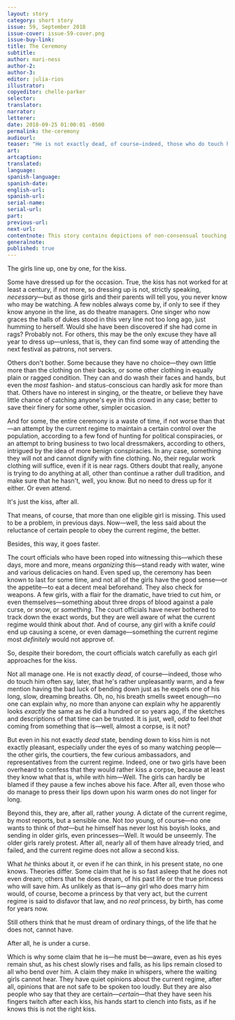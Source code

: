 ```yaml
---
layout: story
category: short story
issue: 59, September 2018
issue-cover: issue-59-cover.png
issue-buy-link:
title: The Ceremony
subtitle:
author: mari-ness
author-2:
author-3:
editor: julia-rios
illustrator:
copyeditor: chelle-parker
selector:
translator:
narrator:
letterer:
date: 2018-09-25 01:00:01 -0500
permalink: the-ceremony
audiourl:
teaser: "He is not exactly dead, of course—indeed, those who do touch him often say, later, that he's rather unpleasantly warm."
art:
artcaption:
translated:
language:
spanish-language:
spanish-date:
english-url:
spanish-url:
serial-name:
serial-url:
part:
previous-url:
next-url:
contentnote: This story contains depictions of non-consensual touching.
generalnote:
published: true
---
```


The girls line up, one by one, for the kiss.

Some have dressed up for the occasion. True, the kiss has not worked for at least a century, if not more, so dressing up is not, strictly speaking, _necessary_—but as those girls and their parents will tell you, you never know who may be watching. A few nobles always come by, if only to see if they know anyone in the line, as do theatre managers. One singer who now graces the halls of dukes stood in this very line not too long ago, just humming to herself. Would she have been discovered if she had come in rags? Probably not. For others, this may be the only excuse they have all year to dress up—unless, that is, they can find some way of attending the next festival as patrons, not servers.

Others don't bother. Some because they have no choice—they own little more than the clothing on their backs, or some other clothing in equally plain or ragged condition. They can and do wash their faces and hands, but even the _most_ fashion- and status-conscious can hardly ask for more than that. Others have no interest in singing, or the theatre, or believe they have little chance of catching anyone's eye in this crowd in any case; better to save their finery for some other, simpler occasion.

And for some, the entire ceremony is a waste of time, if not worse than that—an attempt by the current regime to maintain a certain control over the population, according to a few fond of hunting for political conspiracies, or an attempt to bring business to two local dressmakers, according to others, intrigued by the idea of more benign conspiracies. In any case, something they will not and cannot dignify with fine clothing. No, their regular work clothing will suffice, even if it is near rags. Others doubt that really, anyone is trying to do anything at all, other than continue a rather dull tradition, and make sure that he hasn't, well, you know. But no need to dress up for it either. Or even attend.

It's just the kiss, after all.

That means, of course, that more than one eligible girl is missing. This used to be a problem, in previous days. Now—well, the less said about the reluctance of certain people to obey the current regime, the better.

Besides, this way, it goes faster.

The court officials who have been roped into witnessing this—which these days, more and more, means _organizing_ this—stand ready with water, wine and various delicacies on hand. Even sped up, the ceremony has been known to last for some time, and not all of the girls have the good sense—or the appetite—to eat a decent meal beforehand. They also check for weapons. A few girls, with a flair for the dramatic, have tried to cut him, or even themselves—something about three drops of blood against a pale curse, or snow, or _something_. The court officials have never bothered to track down the exact words, but they are well aware of what the current regime would think about _that_. And of course, any girl with a knife _could_ end up causing a scene, or even damage—something the current regime most _definitely_ would not approve of.

So, despite their boredom, the court officials watch carefully as each girl approaches for the kiss.

Not all manage one. He is not exactly _dead_, of course—indeed, those who do touch him often say, later, that he's rather unpleasantly warm, and a few mention having the bad luck of bending down just as he expels one of his long, slow, dreaming breaths. Oh, no, his breath smells sweet enough—no one can explain why, no more than anyone can explain why he apparently looks _exactly_ the same as he did a hundred or so years ago, if the sketches and descriptions of that time can be trusted. It is just, well, _odd_ to feel _that_ coming from something that is—well, almost a corpse, is it not?

But even in his not exactly _dead_ state, bending down to kiss him is not exactly pleasant, especially under the eyes of so many watching people—the other girls, the courtiers, the few curious ambassadors, and representatives from the current regime. Indeed, one or two girls have been overheard to confess that they would rather kiss a corpse, because at least they know what that is, while with him—Well. The girls can hardly be blamed if they pause a few inches above his face. After all, even those who do manage to press their lips down upon his warm ones do not linger for long.

Beyond this, they are, after all, rather _young_. A dictate of the current regime, by most reports, but a sensible one. Not _too_ young, of course—no one wants to think of _that_—but he himself has never lost his boyish looks, and sending in older girls, even princesses—Well. It would be unseemly. The older girls rarely protest. After all, nearly all of them have already tried, and failed, and the current regime does not allow a second kiss.

What _he_ thinks about it, or even if he can think, in his present state, no one knows. Theories differ. Some claim that he is so fast asleep that he does not even dream; others that he does dream, of his past life or the true princess who will save him. As unlikely as that is—any girl who does marry him would, of course, become a princess by that very act, but the current regime is said to disfavor that law, and no _real_ princess, by birth, has come for years now.

Still others think that he must dream of ordinary things, of the life that he does not, cannot have.

After all, he is under a curse.

Which is why some claim that he is—he must be—aware, even as his eyes remain shut, as his chest slowly rises and falls, as his lips remain closed to all who bend over him. A claim they make in whispers, where the waiting girls cannot hear. They have quiet opinions about the current regime, after all, opinions that are not safe to be spoken too loudly. But they are also people who say that they are certain—_certain_—that they have seen his fingers twitch after each kiss, his hands start to clench into fists, as if he knows this is not the right kiss.
